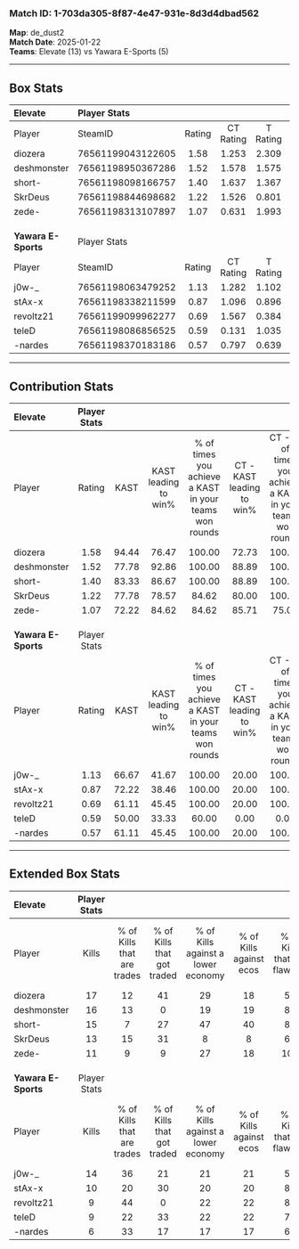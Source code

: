 ### Match ID: 1-703da305-8f87-4e47-931e-8d3d4dbad562  
**Map**: de_dust2  
**Match Date**: 2025-01-22  
**Teams**: Elevate (13) vs Yawara E-Sports (5)  

---  

## Box Stats  

| **Elevate**         | Player Stats      |        |           |          |       |       |       |         |        |      |     |
| :- | :- | :-: | :-: | :-: | :-: | :-: | :-: | :-: | :-: | :-: | :-: |
| Player              | SteamID           | Rating | CT Rating | T Rating | KAST  |  ADR  | Kills | Assists | Deaths | K/D  | HS% |
| diozera             | 76561199043122605 |  1.58  |   1.253   |  2.309   | 94.44 | 100.8 |  17   |    2    |   11   | 1.55 | 64  |
| deshmonster         | 76561198950367286 |  1.52  |   1.578   |  1.575   | 77.78 | 99.6  |  16   |    7    |   8    | 2.00 | 25  |
| short-              | 76561198098166757 |  1.40  |   1.637   |  1.367   | 83.33 | 81.5  |  15   |    8    |   10   | 1.50 | 66  |
| SkrDeus             | 76561198844698682 |  1.22  |   1.526   |  0.801   | 77.78 | 87.6  |  13   |    3    |   11   | 1.18 | 69  |
| zede-               | 76561198313107897 |  1.07  |   0.631   |  1.993   | 72.22 | 56.7  |  11   |    2    |   8    | 1.38 | 72  |
|                     |                   |        |           |          |       |       |       |         |        |      |     |
|                     |                   |        |           |          |       |       |       |         |        |      |     |
|                     |                   |        |           |          |       |       |       |         |        |      |     |
| **Yawara E-Sports** | Player Stats      |        |           |          |       |       |       |         |        |      |     |
| Player              | SteamID           | Rating | CT Rating | T Rating | KAST  |  ADR  | Kills | Assists | Deaths | K/D  | HS% |
| j0w-_               | 76561198063479252 |  1.13  |   1.282   |  1.102   | 66.67 | 87.6  |  14   |    3    |   13   | 1.08 | 71  |
| stAx-x              | 76561198338211599 |  0.87  |   1.096   |  0.896   | 72.22 | 56.4  |  10   |    7    |   14   | 0.71 | 70  |
| revoltz21           | 76561199099962277 |  0.69  |   1.567   |  0.384   | 61.11 | 44.3  |   9   |    4    |   14   | 0.64 | 77  |
| teleD               | 76561198086856525 |  0.59  |   0.131   |  1.035   | 50.00 | 63.4  |   9   |    5    |   17   | 0.53 | 66  |
| -nardes             | 76561198370183186 |  0.57  |   0.797   |  0.639   | 61.11 | 56.5  |   6   |    2    |   14   | 0.43 | 50  |
---  

## Contribution Stats  

| **Elevate**         | Player Stats |       |                      |                                                        |                           |                                                             |                          |                                                            |
| :- | :-: | :-: | :-: | :-: | :-: | :-: | :-: | :-: |
| Player              |    Rating    | KAST  | KAST leading to win% | % of times you achieve a KAST in your teams won rounds | CT - KAST leading to win% | CT - % of times you achieve a KAST in your teams won rounds | T - KAST leading to win% | T - % of times you achieve a KAST in your teams won rounds |
| diozera             |     1.58     | 94.44 |        76.47         |                         100.00                         |           72.73           |                           100.00                            |          83.33           |                           100.00                           |
| deshmonster         |     1.52     | 77.78 |        92.86         |                         100.00                         |           88.89           |                           100.00                            |          100.00          |                           100.00                           |
| short-              |     1.40     | 83.33 |        86.67         |                         100.00                         |           88.89           |                           100.00                            |          83.33           |                           100.00                           |
| SkrDeus             |     1.22     | 77.78 |        78.57         |                         84.62                          |           80.00           |                           100.00                            |          75.00           |                           60.00                            |
| zede-               |     1.07     | 72.22 |        84.62         |                         84.62                          |           85.71           |                            75.00                            |          83.33           |                           100.00                           |
|                     |              |       |                      |                                                        |                           |                                                             |                          |                                                            |
|                     |              |       |                      |                                                        |                           |                                                             |                          |                                                            |
|                     |              |       |                      |                                                        |                           |                                                             |                          |                                                            |
| **Yawara E-Sports** | Player Stats |       |                      |                                                        |                           |                                                             |                          |                                                            |
| Player              |    Rating    | KAST  | KAST leading to win% | % of times you achieve a KAST in your teams won rounds | CT - KAST leading to win% | CT - % of times you achieve a KAST in your teams won rounds | T - KAST leading to win% | T - % of times you achieve a KAST in your teams won rounds |
| j0w-_               |     1.13     | 66.67 |        41.67         |                         100.00                         |           20.00           |                           100.00                            |          57.14           |                           100.00                           |
| stAx-x              |     0.87     | 72.22 |        38.46         |                         100.00                         |           20.00           |                           100.00                            |          50.00           |                           100.00                           |
| revoltz21           |     0.69     | 61.11 |        45.45         |                         100.00                         |           20.00           |                           100.00                            |          66.67           |                           100.00                           |
| teleD               |     0.59     | 50.00 |        33.33         |                         60.00                          |           0.00            |                            0.00                             |          37.50           |                           75.00                            |
| -nardes             |     0.57     | 61.11 |        45.45         |                         100.00                         |           20.00           |                           100.00                            |          66.67           |                           100.00                           |
---  

## Extended Box Stats  

| **Elevate**         | Player Stats |                            |                            |                                    |                         |                              |                                 |        |                             |                                     |                          |                               |                            |
| :- | :-: | :-: | :-: | :-: | :-: | :-: | :-: | :-: | :-: | :-: | :-: | :-: | :-: |
| Player              |    Kills     | % of Kills that are trades | % of Kills that got traded | % of Kills against a lower economy | % of Kills against ecos | % of Kills that are flawless | % of Kills that are close duels | Deaths | % of Deaths that get traded | % of Deaths against a lower economy | % of Deaths against ecos | % of Deaths that are flawless | % of Deaths that are close |
| diozera             |      17      |             12             |             41             |                 29                 |           18            |              53              |               24                |   11   |              9              |                  9                  |            0             |              82               |             0              |
| deshmonster         |      16      |             13             |             0              |                 19                 |           19            |              88              |                0                |   8    |             25              |                 13                  |            0             |              75               |             0              |
| short-              |      15      |             7              |             27             |                 47                 |           40            |              80              |                0                |   10   |             50              |                 20                  |            10            |              60               |             0              |
| SkrDeus             |      13      |             15             |             31             |                 8                  |            8            |              69              |               15                |   11   |             18              |                 18                  |            9             |              64               |             0              |
| zede-               |      11      |             9              |             9              |                 27                 |           18            |             100              |                0                |   8    |              0              |                 13                  |            0             |              88               |             0              |
|                     |              |                            |                            |                                    |                         |                              |                                 |        |                             |                                     |                          |                               |                            |
|                     |              |                            |                            |                                    |                         |                              |                                 |        |                             |                                     |                          |                               |                            |
|                     |              |                            |                            |                                    |                         |                              |                                 |        |                             |                                     |                          |                               |                            |
| **Yawara E-Sports** | Player Stats |                            |                            |                                    |                         |                              |                                 |        |                             |                                     |                          |                               |                            |
| Player              |    Kills     | % of Kills that are trades | % of Kills that got traded | % of Kills against a lower economy | % of Kills against ecos | % of Kills that are flawless | % of Kills that are close duels | Deaths | % of Deaths that get traded | % of Deaths against a lower economy | % of Deaths against ecos | % of Deaths that are flawless | % of Deaths that are close |
| j0w-_               |      14      |             36             |             21             |                 21                 |           21            |              57              |                0                |   13   |              8              |                  0                  |            0             |              62               |             0              |
| stAx-x              |      10      |             20             |             30             |                 20                 |           20            |              80              |                0                |   14   |             21              |                  0                  |            0             |              86               |             14             |
| revoltz21           |      9       |             44             |             0              |                 22                 |           22            |              89              |                0                |   14   |             21              |                  0                  |            0             |              79               |             7              |
| teleD               |      9       |             22             |             33             |                 22                 |           22            |              78              |                0                |   17   |             29              |                 12                  |            12            |              76               |             6              |
| -nardes             |      6       |             33             |             17             |                 17                 |           17            |              67              |                0                |   14   |             29              |                  0                  |            0             |              79               |             14             |
